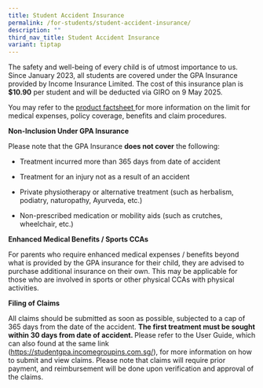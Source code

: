 ```yaml
---
title: Student Accident Insurance
permalink: /for-students/student-accident-insurance/
description: ""
third_nav_title: Student Accident Insurance
variant: tiptap
---
```

<p>The safety and well-being of every child is of utmost importance to us.
Since January 2023, all students are covered under the GPA Insurance provided
by Income Insurance Limited. The cost of this insurance plan is <strong>$10.90</strong> per
student and will be deducted via GIRO on 9 May 2025.</p>
<p>You may refer to the <a href="/files/Product_Fact_Sheet_Year_2025.pdf" rel="noopener noreferrer nofollow" target="_blank">product factsheet </a>for
more information on the limit for medical expenses, policy coverage, benefits
and claim procedures.</p>
<p><strong>Non-Inclusion Under GPA Insurance</strong>
</p>
<p>Please note that the GPA Insurance <strong>does not cover</strong> the following:&nbsp;</p>
<ul data-tight="true" class="tight">
<li>
<p>Treatment incurred more than 365 days from date of accident</p>
</li>
<li>
<p>Treatment for an injury not as a result of an accident</p>
</li>
<li>
<p>Private physiotherapy or alternative treatment (such as herbalism, podiatry,
naturopathy, Ayurveda, etc.)</p>
</li>
<li>
<p>Non-prescribed medication or mobility aids (such as crutches, wheelchair,
etc.)</p>
</li>
</ul>
<p><strong>Enhanced Medical Benefits / Sports CCAs</strong>
</p>
<p>For parents who require enhanced medical expenses / benefits beyond what
is provided by the GPA insurance for their child, they are advised to purchase
additional insurance on their own. This may be applicable for those who
are involved in sports or other physical CCAs with physical activities.</p>
<p><strong>Filing of Claims</strong>
</p>
<p>All claims should be submitted as soon as possible, subjected to a cap
of 365 days from the date of the accident. <strong>The first treatment must be sought within 30 days from date of accident. </strong>Please
refer to the User Guide, which can also found at the same link (<a href="https://studentgpa.incomegroupins.com.sg/" rel="noopener noreferrer nofollow" target="_blank">https://studentgpa.incomegroupins.com.sg/</a>),
for more information on how to submit and view claims. Please note that
claims will require prior payment, and reimbursement will be done upon
verification and approval of the claims.</p>